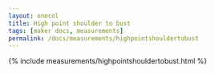 ```yaml
---
layout: onecol
title: High point shoulder to bust
tags: [maker docs, measurements]
permalink: /docs/measurements/highpointshouldertobust
---
```

{% include measurements/highpointshouldertobust.html %}
